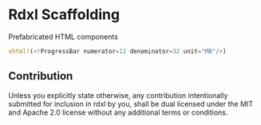 # Rdxl Scaffolding

Prefabricated HTML components

```rust
xhtml!(<!ProgressBar numerator=12 denominator=32 unit="MB"/>)
```

## Contribution
Unless you explicitly state otherwise, any contribution intentionally submitted for inclusion in rdxl by you,
shall be dual licensed under the MIT and Apache 2.0 license without any additional terms or conditions.
